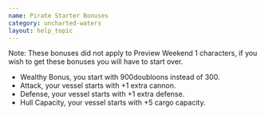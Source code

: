 ```yaml
---
name: Pirate Starter Bonuses
category: uncharted-waters
layout: help_topic
---
```

Note: These bonuses did not apply to Preview Weekend 1 characters, if you wish to get these bonuses you will have to start over.

*   Wealthy Bonus, you start with 900doubloons instead of 300.
*   Attack, your vessel starts with +1 extra cannon.
*   Defense, your vessel starts with +1 extra defense.
*   Hull Capacity, your vessel starts with +5 cargo capacity.